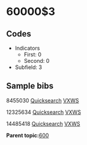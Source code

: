 # 60000$3

## Codes

-   Indicators
    -   First: 0
    -   Second: 0
-   Subfield: 3

## Sample bibs

8455030 [Quicksearch](https://search.library.yale.edu/catalog/8455030) [VXWS](http://prodorbis.library.yale.edu:7014/vxws/GetHoldingsService?bibId=8455030)

12325634 [Quicksearch](https://search.library.yale.edu/catalog/12325634) [VXWS](http://prodorbis.library.yale.edu:7014/vxws/GetHoldingsService?bibId=12325634)

14485418 [Quicksearch](https://search.library.yale.edu/catalog/14485418) [VXWS](http://prodorbis.library.yale.edu:7014/vxws/GetHoldingsService?bibId=14485418)

**Parent topic:**[600](../../tags/600/600.md)

